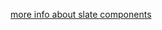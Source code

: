 [more info about slate components](https://github.dev/ianstormtaylor/slate/blob/main/site/examples/richtext.tsx)
